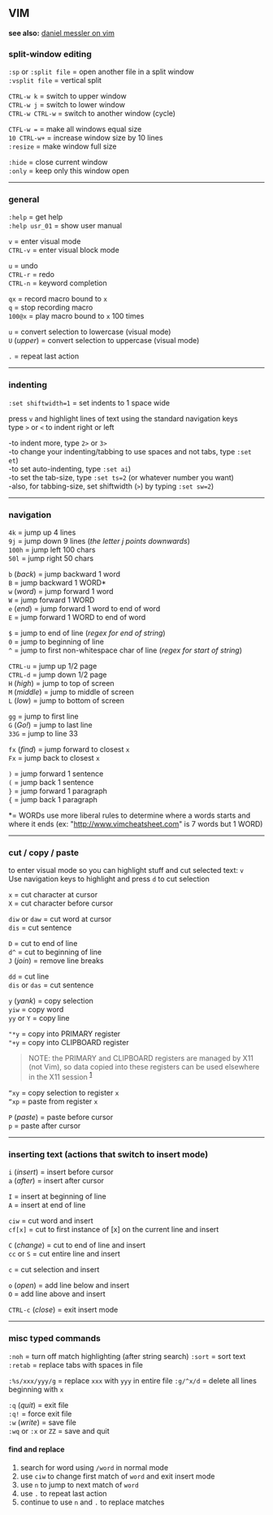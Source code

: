 
## VIM

**see also:** [daniel messler on vim](https://danielmiessler.com/study/vim/)

### split-window editing

`:sp` or `:split file`  =  open another file in a split window  
`:vsplit file`          =  vertical split  

`CTRL-w k`              =  switch to upper window  
`CTRL-w j`              =  switch to lower window  
`CTRL-w CTRL-w`         =  switch to another window (cycle)  

`CTFL-w =`              =  make all windows equal size  
`10 CTRL-w+`            =  increase window size by 10 lines  
`:resize`               =  make window full size  

`:hide`                 =  close current window  
`:only`                 =  keep only this window open  

---
### general

`:help`        = get help  
`:help usr_01` = show user manual  

`v`       = enter visual mode  
`CTRL-v`  = enter visual block mode  

`u`       = undo  
`CTRL-r`  = redo   
`CTRL-n`  = keyword completion  

`qx`      = record macro bound to `x`  
`q`       = stop recording macro  
`100@x`   = play macro bound to `x` 100 times  

`u`           = convert selection to lowercase (visual mode)  
`U` (*upper*) = convert selection to uppercase (visual mode)  

`.`           = repeat last action  

---  
### indenting 

`:set shiftwidth=1` = set indents to 1 space wide  

press `v` and highlight lines of text using the standard navigation keys  
type `>` or `<` to indent right or left  

-to indent more, type `2>` or `3>`  
-to change your indenting/tabbing to use spaces and not tabs, type `:set et`)  
-to set auto-indenting, type `:set ai`)  
-to set the tab-size, type `:set ts=2` (or whatever number you want)  
-also, for tabbing-size, set shiftwidth (`>`) by typing `:set sw=2`)  

---
### navigation

`4k`   = jump up 4 lines  
`9j`   = jump down 9 lines (*the letter j points downwards*)  
`100h` = jump left 100 chars  
`50l`  = jump right 50 chars  

`b` (*back*) = jump backward 1 word  
`B`          = jump backward 1 WORD*  
`w` (*word*) = jump forward 1 word  
`W`          = jump forward 1 WORD  
`e` (*end*)  = jump forward 1 word to end of word  
`E`          = jump forward 1 WORD to end of word  

`$`          = jump to end of line                       (*regex for end of string*)  
`0`          = jump to beginning of line  
`^`          = jump to first non-whitespace char of line (*regex for start of string*)  

`CTRL-u`        = jump up 1/2 page  
`CTRL-d`        = jump down 1/2 page  
`H` (*high*)    = jump to top of screen  
`M` (*middle*)  = jump to middle of screen  
`L` (*low*)     = jump to bottom of screen  

`gg`            = jump to first line  
`G` (*Go!*)     = jump to last line  
`33G`           = jump to line 33

`fx` (*find*)   = jump forward to closest `x`  
`Fx`            = jump back to closest `x`

`)`   = jump forward 1 sentence  
`(`   = jump back 1 sentence  
`}`   = jump forward 1 paragraph  
`{`   = jump back 1 paragraph

\*= WORDs use more liberal rules to determine where a words starts and  
    where it ends (ex: "http://www.vimcheatsheet.com" is 7 words but 1 WORD)

---
### cut / copy / paste 

to enter visual mode so you can highlight stuff and cut selected text: `v`  
Use navigation keys to highlight and press `d` to cut selection

`x`             = cut character at cursor  
`X`             = cut character before cursor

`diw` or `daw`  = cut word at cursor  
`dis`           = cut sentence

`D`             = cut to end of line  
`d^`            = cut to beginning of line  
`J` (*join*)    = remove line breaks

`dd`            = cut line  
`dis` or `das`  = cut sentence

`y` (*yank*)    = copy selection  
`yiw`           = copy word  
`yy` or `Y`     = copy line

`"*y`           = copy into PRIMARY register  
`"+y`           = copy into CLIPBOARD register  

> NOTE: the PRIMARY and CLIPBOARD registers are managed by X11 (not Vim), so data copied into these
        registers can be used elsewhere in the X11 session <sup>[1]</sup> 

`“xy`         = copy selection to register `x`  
`“xp`         = paste from register `x`

`P` (*paste*) = paste before cursor  
`p`           = paste after cursor

---
### inserting text (actions that switch to insert mode) 

`i` (*insert*) = insert before cursor  
`a` (*after*)  = insert after cursor

`I`            = insert at beginning of line  
`A`            = insert at end of line

`ciw`          = cut word and insert  
`cf[x]`        = cut to first instance of [x] on the current line and insert  

`C` (*change*) = cut to end of line and insert  
`cc` or `S`    = cut entire line and insert

`c`            = cut selection and insert

`o` (*open*)   = add line below and insert  
`O`            = add line above and insert

`CTRL-c` (*close*) = exit insert mode

---
### misc typed commands

`:noh`                = turn off match highlighting (after string search)
`:sort`               = sort text
`:retab`              = replace tabs with spaces in file

`:%s/xxx/yyy/g`       = replace `xxx` with `yyy` in entire file
`:g/^x/d`             = delete all lines beginning with `x`

`:q` (*quit*)         = exit file  
`:q!`                 = force exit file  
`:w` (*write*)        = save file  
`:wq` or `:x` or `ZZ` = save and quit  

#### find and replace

1. search for word using `/word` in normal mode  
1. use `ciw` to change first match of `word` and exit insert mode  
1. use `n` to jump to next match of `word`  
1. use `.` to repeat last action  
1. continue to use `n` and `.` to replace matches  

[1]: https://vi.stackexchange.com/questions/84/how-can-i-copy-text-to-the-system-clipboard-from-vim
